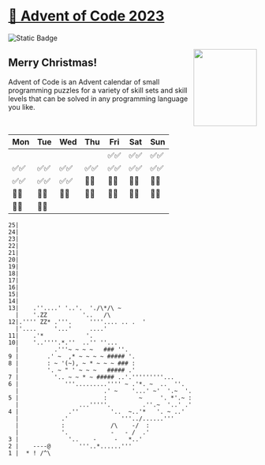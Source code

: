 # [🎄 Advent of Code 2023](https://adventofcode.com/2023)
![Static Badge](https://img.shields.io/badge/⭐_Stars-26_of_50-gold)

<img src="https://theminimalistvegan.com/wp-content/uploads/2017/12/pexels-photo-704219.jpeg" align="right" height="156" width="128" style="object-fit:cover;object-position:-18px" />

## Merry Christmas!
Advent of Code is an Advent calendar of small programming puzzles for a variety of skill sets and skill levels that can be solved in any programming language you like.

<br/>

| Mon   | Tue   | Wed   | Thu   | Fri   | Sat   | Sun   |
|-------|-------|-------|-------|-------|-------|-------|
|       |       |       |       | ✅✅ | ✅✅ | ✅✅ |
| ✅✅ | ✅✅ | ✅✅ | ✅✅ | ✅✅ | ✅✅ | ✅✅ |
| ✅✅ | ✅✅ | ✅✅ | 🔲🔲 | 🔲🔲 | 🔲🔲 | 🔲🔲 |
| 🔲🔲 | 🔲🔲 | 🔲🔲 | 🔲🔲 | 🔲🔲 | 🔲🔲 | 🔲🔲 |
| 🔲🔲 | 🔲🔲 |       |       |       |       |       |


```
25|    
24|    
23|    
22|    
21|    
20|    
19|    
18|    
17|    
16|    
15|    
14|    
13|    .''....' '..'.  './\*/\ ~
  |    '.ZZ          '..   /\
12|.'''' ZZ* .'''.     ''''.... .. .  '
  |'....     '...'     ....'
11|    .'*            '.
10|    '..''''.*.''  ..'' ''...
  |          .'''~ ~ ~ ~   ### ''.
9 |        .' ~  ,* ~ ~ ~ ~ ##### '.
8 |        : ~ '(~), ~ * ~ ~ ~ ### :
  |        '. ~ " ' ~ ~ ~   ##### .'    
7 |          '.. ~ ~ * ~ ##### ..'.'''''''''...
6 |             '''.........'''' ~ .'*. ~  ..  ''.
  |                        .' ~    '...' ~'  '.~  '.
5 |                        :         ~     '. *'.~ :
  |                 ...'''''.         .''.~  '..' .'
4 |              .''         '..  ~..'*   '. ~ ..'
  |            .'               '''../......'''
  |            :             /\    -/  : 
  |            '.            -   - /  .'
3 |              '..    -     -   *..'
2 |    ----@        '''..*......'''
1 |  * ! /^\
```

